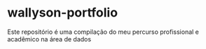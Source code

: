 # wallyson-portfolio
Este repositório é uma compilação do meu percurso profissional e acadêmico na área de dados
